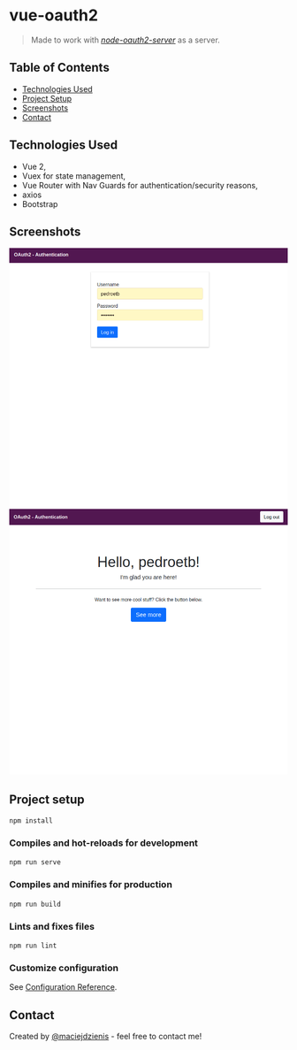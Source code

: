 # vue-oauth2
> Made to work with [_node-oauth2-server_](https://www.npmjs.com/package/node-oauth2-server-example) as a server.


## Table of Contents
* [Technologies Used](#technologies-used)
* [Project Setup](#project-setup)
* [Screenshots](#screenshots)
* [Contact](#contact)


## Technologies Used
- Vue 2,
- Vuex for state management,
- Vue Router with Nav Guards for authentication/security reasons,
- axios
- Bootstrap 


## Screenshots
![Main screenshot](./img/screenshot.png)
![Auth screenshot](./img/screenshot2.png)


## Project setup
```
npm install
```

### Compiles and hot-reloads for development
```
npm run serve
```

### Compiles and minifies for production
```
npm run build
```

### Lints and fixes files
```
npm run lint
```

### Customize configuration
See [Configuration Reference](https://cli.vuejs.org/config/).


## Contact
Created by [@maciejdzienis](https://www.patoka.io/) - feel free to contact me!
